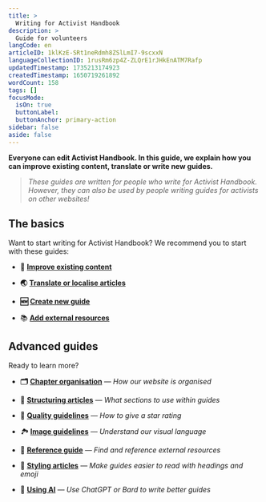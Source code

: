 ```yaml
---
title: >
  Writing for Activist Handbook
description: >
  Guide for volunteers
langCode: en
articleID: 1klKzE-SRt1neRdmh8ZSlLmI7-9scxxN
languageCollectionID: 1rusRm6zp4Z-ZLQrE1rJHkEnATM7Rafp
updatedTimestamp: 1735213174923
createdTimestamp: 1650719261892
wordCount: 158
tags: []
focusMode: 
  isOn: true
  buttonLabel: 
  buttonAnchor: primary-action
sidebar: false
aside: false
---
```


**Everyone can edit Activist Handbook. In this guide, we explain how you can improve existing content, translate or write new guides.**

> _These guides are written for people who write for Activist Handbook. However, they can also be used by people writing guides for activists on other websites!_

## **The basics**

Want to start writing for Activist Handbook? We recommend you to start with these guides:

-   **📝** [**Improve existing content**](/contribute/write/improve)
    
-   **🌏** [**Translate or localise articles**](/contribute/write/translate)
    
-   **🆕** [**Create new guide**](/contribute/write/new)
    
-   📚 [**Add external resources**](/contribute/write/external-resources)
    

## Advanced guides

Ready to learn more?

-   **🗂** [**Chapter organisation**](/support/writers/organisation) _— How our website is organised_
    
-   **🔢** [**Structuring articles**](/contribute/write/structure) _— What sections to use within guides_
    
-   **💯** [**Quality guidelines**](/contribute/write/quality-guidelines) _— How to give a star rating_
    
-   _🏞️_ [**Image guidelines**](/contribute/write/images) _— Understand our visual language_
    
-   **📄** [**Reference guide**](/support/writers/reference) _— Find and reference external resources_
    
-   **🎨** [**Styling articles**](/support/writers/style) _— Make guides easier to read with headings and emoji_
    
-   🤖 [**Using AI**](/contribute/write/ai) _— Use ChatGPT or Bard to write better guides_